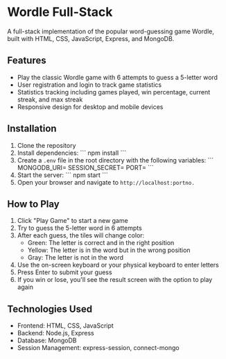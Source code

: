 # Wordle Full-Stack

A full-stack implementation of the popular word-guessing game Wordle, built with HTML, CSS, JavaScript, Express, and MongoDB.

## Features

- Play the classic Wordle game with 6 attempts to guess a 5-letter word
- User registration and login to track game statistics
- Statistics tracking including games played, win percentage, current streak, and max streak
- Responsive design for desktop and mobile devices

## Installation

1. Clone the repository
2. Install dependencies:
   \`\`\`
   npm install
   \`\`\`
3. Create a `.env` file in the root directory with the following variables:
   \`\`\`
   MONGODB_URI=
   SESSION_SECRET=
   PORT=
   \`\`\`
4. Start the server:
   \`\`\`
   npm start
   \`\`\`
5. Open your browser and navigate to `http://localhost:portno.`

## How to Play

1. Click "Play Game" to start a new game
2. Try to guess the 5-letter word in 6 attempts
3. After each guess, the tiles will change color:
   - Green: The letter is correct and in the right position
   - Yellow: The letter is in the word but in the wrong position
   - Gray: The letter is not in the word
4. Use the on-screen keyboard or your physical keyboard to enter letters
5. Press Enter to submit your guess
6. If you win or lose, you'll see the result screen with the option to play again

## Technologies Used

- Frontend: HTML, CSS, JavaScript
- Backend: Node.js, Express
- Database: MongoDB
- Session Management: express-session, connect-mongo


